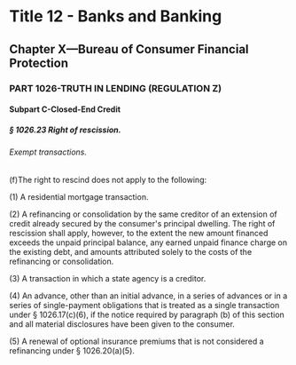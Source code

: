 
# Title 12 - Banks and Banking
## Chapter X—Bureau of Consumer Financial Protection
### PART 1026-TRUTH IN LENDING (REGULATION Z)
#### Subpart C-Closed-End Credit
##### § 1026.23 Right of rescission.
###### Exempt transactions.

(f)The right to rescind does not apply to the following:

(1) A residential mortgage transaction.

(2) A refinancing or consolidation by the same creditor of an extension of credit already secured by the consumer's principal dwelling. The right of rescission shall apply, however, to the extent the new amount financed exceeds the unpaid principal balance, any earned unpaid finance charge on the existing debt, and amounts attributed solely to the costs of the refinancing or consolidation.

(3) A transaction in which a state agency is a creditor.

(4) An advance, other than an initial advance, in a series of advances or in a series of single-payment obligations that is treated as a single transaction under § 1026.17(c)(6), if the notice required by paragraph (b) of this section and all material disclosures have been given to the consumer.

(5) A renewal of optional insurance premiums that is not considered a refinancing under § 1026.20(a)(5).
